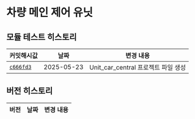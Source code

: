 # 차량 메인 제어 유닛

## 모듈 테스트 히스토리

| 커밋해시값 | 날짜         | 변경 내용 |
|----------|--------------|-----------|
| [`c666fd3`](https://github.com/YeonsuJ/Car_control_project/commit/c666fd3a62c6b6f6c9f868a21637e81b8ca79b3c) | 2025-05-23 | Unit_car_central 프로젝트 파일 생성 |


## 버전 히스토리
| 버전 | 날짜         | 변경 내용 |
|----------|--------------|-----------|
